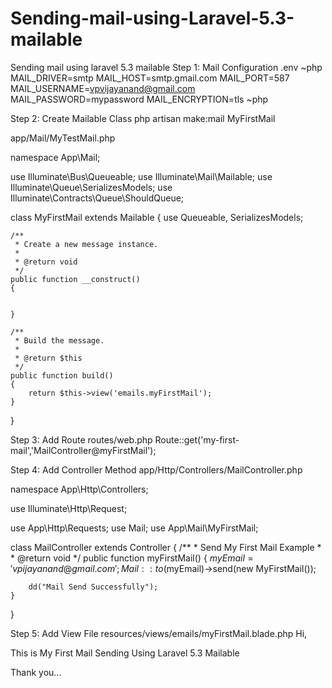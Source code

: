 # Sending-mail-using-Laravel-5.3-mailable
Sending mail using laravel 5.3 mailable
Step 1: Mail Configuration
.env
~php
MAIL_DRIVER=smtp
MAIL_HOST=smtp.gmail.com
MAIL_PORT=587
MAIL_USERNAME=vpvijayanand@gmail.com
MAIL_PASSWORD=mypassword
MAIL_ENCRYPTION=tls
~php


Step 2: Create Mailable Class
php artisan make:mail MyFirstMail

app/Mail/MyTestMail.php

namespace App\Mail;

use Illuminate\Bus\Queueable;
use Illuminate\Mail\Mailable;
use Illuminate\Queue\SerializesModels;
use Illuminate\Contracts\Queue\ShouldQueue;

class MyFirstMail extends Mailable
{
    use Queueable, SerializesModels;

    /**
     * Create a new message instance.
     *
     * @return void
     */
    public function __construct()
    {

        
    }

    /**
     * Build the message.
     *
     * @return $this
     */
    public function build()
    {
        return $this->view('emails.myFirstMail');
    }
}

Step 3: Add Route
routes/web.php
Route::get('my-first-mail','MailController@myFirstMail');


Step 4: Add Controller Method
app/Http/Controllers/MailController.php

namespace App\Http\Controllers;

use Illuminate\Http\Request;

use App\Http\Requests;
use Mail;
use App\Mail\MyFirstMail;

class MailController extends Controller
{
    /**
     * Send My First Mail Example
     *
     * @return void
     */
    public function myFirstMail()
    {
        $myEmail = 'vpijayanand@gmail.com';
        Mail::to($myEmail)->send(new MyFirstMail());


        dd("Mail Send Successfully");
    }

}

Step 5: Add View File
resources/views/emails/myFirstMail.blade.php
Hi,

This is My First Mail Sending Using Laravel 5.3 Mailable

Thank you...
